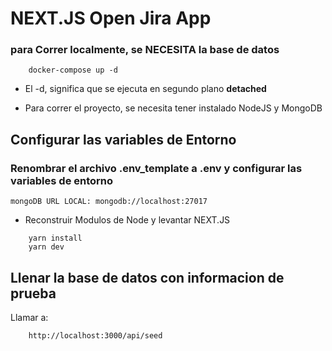 # NEXT.JS Open Jira App
### para Correr localmente, se NECESITA la base de datos
```
    docker-compose up -d
```
* El -d, significa que se ejecuta en segundo plano __detached__

* Para correr el proyecto, se necesita tener instalado NodeJS y MongoDB

## Configurar las variables de Entorno
### Renombrar el archivo .env_template a .env y configurar las variables de entorno
```
mongoDB URL LOCAL: mongodb://localhost:27017
```

* Reconstruir Modulos de Node y levantar NEXT.JS
```
    yarn install 
    yarn dev
```


## Llenar la base de datos con informacion de prueba

Llamar a:

```
    http://localhost:3000/api/seed
```